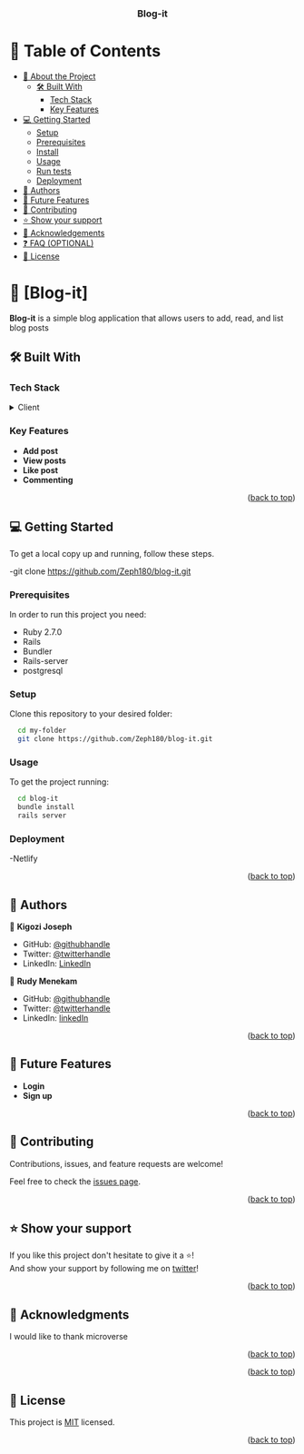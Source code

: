 <div align="center">

  <h3><b>Blog-it</b></h3>

</div>

<!-- TABLE OF CONTENTS -->

# 📗 Table of Contents

- [📖 About the Project](#about-project)
  - [🛠 Built With](#built-with)
    - [Tech Stack](#tech-stack)
    - [Key Features](#key-features)
- [💻 Getting Started](#getting-started)
  - [Setup](#setup)
  - [Prerequisites](#prerequisites)
  - [Install](#install)
  - [Usage](#usage)
  - [Run tests](#run-tests)
  - [Deployment](#triangular_flag_on_post-deployment)
- [👥 Authors](#authors)
- [🔭 Future Features](#future-features)
- [🤝 Contributing](#contributing)
- [⭐️ Show your support](#support)
- [🙏 Acknowledgements](#acknowledgements)
- [❓ FAQ (OPTIONAL)](#faq)
- [📝 License](#license)

<!-- PROJECT DESCRIPTION -->

# 📖 [Blog-it] <a name="about-project"></a>

**Blog-it** is a simple blog application that allows users to add, read, and list blog posts

## 🛠 Built With <a name="built-with"></a>

### Tech Stack <a name="tech-stack"></a>

<details>
  <summary>Client</summary>
  <ul>
    <li><a href="">HTML</a></li>
    <li><a>CSS</a></li>
    <li><a>Rails</a></li>
  </ul>
</details>

<!-- Features -->

### Key Features <a name="key-features"></a>

- **Add post**
- **View posts**
- **Like post**
- **Commenting**

<p align="right">(<a href="#readme-top">back to top</a>)</p>

<!-- GETTING STARTED -->

## 💻 Getting Started <a name="getting-started"></a>

To get a local copy up and running, follow these steps.

-git clone https://github.com/Zeph180/blog-it.git

### Prerequisites

In order to run this project you need:

- Ruby 2.7.0
- Rails
- Bundler
- Rails-server
- postgresql

### Setup

Clone this repository to your desired folder:


```sh
  cd my-folder
  git clone https://github.com/Zeph180/blog-it.git
```

### Usage

To get the project running:


```sh
  cd blog-it
  bundle install
  rails server
```

### Deployment
-Netlify

<p align="right">(<a href="#readme-top">back to top</a>)</p>

<!-- AUTHORS -->

## 👥 Authors <a name="authors"></a>

👤 **Kigozi Joseph**

- GitHub: [@githubhandle](https://github.com/zeph180)
- Twitter: [@twitterhandle](https://twitter.com/richardszeph)
- LinkedIn: [LinkedIn](https://linkedin.com/in/kigozijosephsuubi)

👤 **Rudy Menekam**

- GitHub: [@githubhandle](https://github.com/Rudy-Menekam)
- Twitter: [@twitterhandle](https://twitter.com/MenekamR)
- LinkedIn: [linkedIn](https://www.linkedin.com/in/menekam-rudy/)

<p align="right">(<a href="#readme-top">back to top</a>)</p>

<!-- FUTURE FEATURES -->

## 🔭 Future Features <a name="future-features"></a>

- **Login**
- **Sign up**

<p align="right">(<a href="#readme-top">back to top</a>)</p>

<!-- CONTRIBUTING -->

## 🤝 Contributing <a name="contributing"></a>

Contributions, issues, and feature requests are welcome!

Feel free to check the [issues page](../../issues/).

<p align="right">(<a href="#readme-top">back to top</a>)</p>

<!-- SUPPORT -->

## ⭐️ Show your support <a name="support"></a>

If you like this project don't hesitate to give it a ⭐️! <br/>
And show your support by following me on [twitter](https://twitter.com/richardszeph)!

<p align="right">(<a href="#readme-top">back to top</a>)</p>

<!-- ACKNOWLEDGEMENTS -->

## 🙏 Acknowledgments <a name="acknowledgements"></a>

I would like to thank microverse

<p align="right">(<a href="#readme-top">back to top</a>)</p>

<p align="right">(<a href="#readme-top">back to top</a>)</p>

<!-- LICENSE -->

## 📝 License <a name="license"></a>

This project is [MIT](./LICENSE) licensed.

<p align="right">(<a href="#readme-top">back to top</a>)</p>
